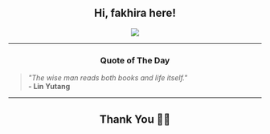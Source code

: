 <h2 align="center"> Hi, fakhira here!</h2>

<p align="center">
<a href="https://github.com/fakhiralkda" alt="github streak"><img src="https://dvst-streak.herokuapp.com/?user=fakhiralkda&theme=tokyonight&fire=DD472C"></a>
</p>

<hr>
<h3 align="center">Quote of The Day</h3>
<p align="center">
<blockquote>
<i>"The wise man reads both books and life itself."</i>
<br>
<b>- Lin Yutang</b>
</blockquote>
</p>


<hr>
<h2 align="center">Thank You 🙏🏼</h2>
